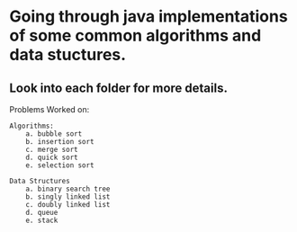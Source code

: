 # Going through java implementations of some common algorithms and data stuctures.
## Look into each folder for more details.

Problems Worked on:

    Algorithms:
        a. bubble sort
        b. insertion sort
        c. merge sort
        d. quick sort
        e. selection sort
    
    Data Structures
        a. binary search tree
        b. singly linked list
        c. doubly linked list
        d. queue
        e. stack
